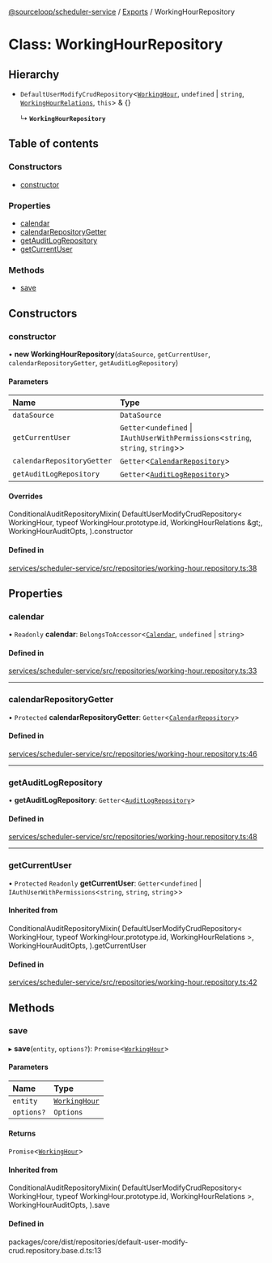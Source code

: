 [@sourceloop/scheduler-service](../README.md) / [Exports](../modules.md) / WorkingHourRepository

# Class: WorkingHourRepository

## Hierarchy

- `DefaultUserModifyCrudRepository`<[`WorkingHour`](WorkingHour.md), `undefined` \| `string`, [`WorkingHourRelations`](../interfaces/WorkingHourRelations.md), `this`\> & {}

  ↳ **`WorkingHourRepository`**

## Table of contents

### Constructors

- [constructor](WorkingHourRepository.md#constructor)

### Properties

- [calendar](WorkingHourRepository.md#calendar)
- [calendarRepositoryGetter](WorkingHourRepository.md#calendarrepositorygetter)
- [getAuditLogRepository](WorkingHourRepository.md#getauditlogrepository)
- [getCurrentUser](WorkingHourRepository.md#getcurrentuser)

### Methods

- [save](WorkingHourRepository.md#save)

## Constructors

### constructor

• **new WorkingHourRepository**(`dataSource`, `getCurrentUser`, `calendarRepositoryGetter`, `getAuditLogRepository`)

#### Parameters

| Name | Type |
| :------ | :------ |
| `dataSource` | `DataSource` |
| `getCurrentUser` | `Getter`<`undefined` \| `IAuthUserWithPermissions`<`string`, `string`, `string`\>\> |
| `calendarRepositoryGetter` | `Getter`<[`CalendarRepository`](CalendarRepository.md)\> |
| `getAuditLogRepository` | `Getter`<[`AuditLogRepository`](AuditLogRepository.md)\> |

#### Overrides

ConditionalAuditRepositoryMixin(
  DefaultUserModifyCrudRepository&lt;
    WorkingHour,
    typeof WorkingHour.prototype.id,
    WorkingHourRelations
  \&gt;,
  WorkingHourAuditOpts,
).constructor

#### Defined in

[services/scheduler-service/src/repositories/working-hour.repository.ts:38](https://github.com/sourcefuse/loopback4-microservice-catalog/blob/93a7f917/services/scheduler-service/src/repositories/working-hour.repository.ts#L38)

## Properties

### calendar

• `Readonly` **calendar**: `BelongsToAccessor`<[`Calendar`](Calendar.md), `undefined` \| `string`\>

#### Defined in

[services/scheduler-service/src/repositories/working-hour.repository.ts:33](https://github.com/sourcefuse/loopback4-microservice-catalog/blob/93a7f917/services/scheduler-service/src/repositories/working-hour.repository.ts#L33)

___

### calendarRepositoryGetter

• `Protected` **calendarRepositoryGetter**: `Getter`<[`CalendarRepository`](CalendarRepository.md)\>

#### Defined in

[services/scheduler-service/src/repositories/working-hour.repository.ts:46](https://github.com/sourcefuse/loopback4-microservice-catalog/blob/93a7f917/services/scheduler-service/src/repositories/working-hour.repository.ts#L46)

___

### getAuditLogRepository

• **getAuditLogRepository**: `Getter`<[`AuditLogRepository`](AuditLogRepository.md)\>

#### Defined in

[services/scheduler-service/src/repositories/working-hour.repository.ts:48](https://github.com/sourcefuse/loopback4-microservice-catalog/blob/93a7f917/services/scheduler-service/src/repositories/working-hour.repository.ts#L48)

___

### getCurrentUser

• `Protected` `Readonly` **getCurrentUser**: `Getter`<`undefined` \| `IAuthUserWithPermissions`<`string`, `string`, `string`\>\>

#### Inherited from

ConditionalAuditRepositoryMixin(
  DefaultUserModifyCrudRepository<
    WorkingHour,
    typeof WorkingHour.prototype.id,
    WorkingHourRelations
  \>,
  WorkingHourAuditOpts,
).getCurrentUser

#### Defined in

[services/scheduler-service/src/repositories/working-hour.repository.ts:42](https://github.com/sourcefuse/loopback4-microservice-catalog/blob/93a7f917/services/scheduler-service/src/repositories/working-hour.repository.ts#L42)

## Methods

### save

▸ **save**(`entity`, `options?`): `Promise`<[`WorkingHour`](WorkingHour.md)\>

#### Parameters

| Name | Type |
| :------ | :------ |
| `entity` | [`WorkingHour`](WorkingHour.md) |
| `options?` | `Options` |

#### Returns

`Promise`<[`WorkingHour`](WorkingHour.md)\>

#### Inherited from

ConditionalAuditRepositoryMixin(
  DefaultUserModifyCrudRepository<
    WorkingHour,
    typeof WorkingHour.prototype.id,
    WorkingHourRelations
  \>,
  WorkingHourAuditOpts,
).save

#### Defined in

packages/core/dist/repositories/default-user-modify-crud.repository.base.d.ts:13
